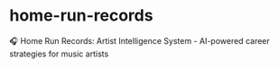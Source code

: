 # home-run-records
🎧 Home Run Records: Artist Intelligence System - AI-powered career strategies for music artists

